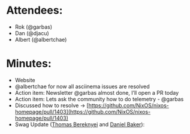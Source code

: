 # Attendees:
- Rok (@garbas)
- Dan (@djacu)
- Albert (@albertchae)
# Minutes:
- Website
- @albertchae for now all asciinema issues are resolved
- Action item: Newsletter @garbas almost done, I’ll open a PR today
- Action item: Lets ask the community how to do telemetry \- @garbas
- Discussed how to resolve \-\> [https://github.com/NixOS/nixos-homepage/pull/1403](https://github.com/NixOS/nixos-homepage/pull/1403)
- Swag Update ([Thomas Bereknyei](mailto:tomberek@gmail.com) and [Daniel Baker](mailto:Daniel.N.Baker@gmail.com)):